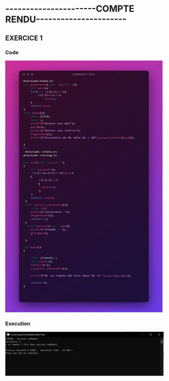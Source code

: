 <h1>----------------------COMPTE RENDU----------------------</h1>
<h2>EXERCICE 1</h2>
<h3>Code</h3>
<img src="img/EXERCICE 1 TD 3.PNG" width="500px" height="800px"> 
<h3> Execution</h3>
<img src="img/ex1.PNG">
